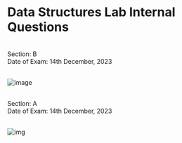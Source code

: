 <h1>Data Structures Lab Internal Questions</h1>

<br/>
Section: B <br/>
Date of Exam: 14th December, 2023 <br/>
<br/>

![image](https://github.com/puneethsai001/Data-Structures-with-C/assets/83299062/eeaa111a-a7dc-4081-8a02-c7cef50c4b29)

<br/>
Section: A <br/>
Date of Exam: 14th December, 2023 <br/>
<br/>

![img](https://github.com/puneethsai001/Data-Structures-with-C/assets/83299062/2dfb7d9d-1ec1-4146-981a-76c6b53cc66c)
